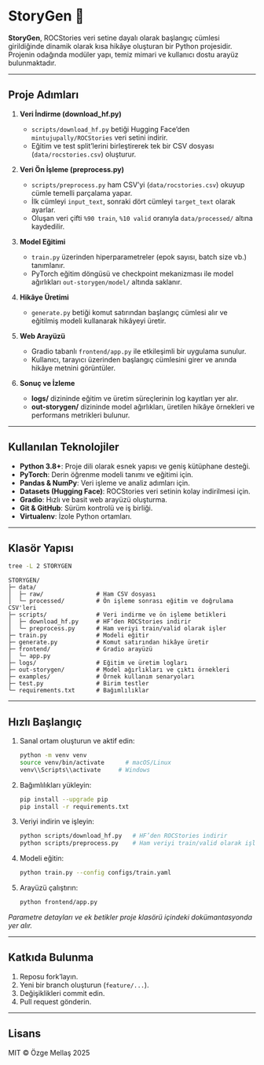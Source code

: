 # StoryGen 📖

**StoryGen**, ROCStories veri setine dayalı olarak başlangıç cümlesi girildiğinde dinamik olarak kısa hikâye oluşturan bir Python projesidir. Projenin odağında modüler yapı, temiz mimari ve kullanıcı dostu arayüz bulunmaktadır.

---

## Proje Adımları

1. **Veri İndirme (download\_hf.py)**

   * `scripts/download_hf.py` betiği Hugging Face’den `mintujupally/ROCStories` veri setini indirir.
   * Eğitim ve test split’lerini birleştirerek tek bir CSV dosyası (`data/rocstories.csv`) oluşturur.

2. **Veri Ön İşleme (preprocess.py)**

   * `scripts/preprocess.py` ham CSV’yi (`data/rocstories.csv`) okuyup cümle temelli parçalama yapar.
   * İlk cümleyi `input_text`, sonraki dört cümleyi `target_text` olarak ayarlar.
   * Oluşan veri çifti `%90 train`, `%10 valid` oranıyla `data/processed/` altına kaydedilir.

3. **Model Eğitimi**

   * `train.py` üzerinden hiperparametreler (epok sayısı, batch size vb.) tanımlanır.
   * PyTorch eğitim döngüsü ve checkpoint mekanizması ile model ağırlıkları `out-storygen/model/` altında saklanır.

4. **Hikâye Üretimi**

   * `generate.py` betiği komut satırından başlangıç cümlesi alır ve eğitilmiş modeli kullanarak hikâyeyi üretir.

5. **Web Arayüzü**

   * Gradio tabanlı `frontend/app.py` ile etkileşimli bir uygulama sunulur.
   * Kullanıcı, tarayıcı üzerinden başlangıç cümlesini girer ve anında hikâye metnini görüntüler.

6. **Sonuç ve İzleme**

   * **logs/** dizininde eğitim ve üretim süreçlerinin log kayıtları yer alır.
   * **out-storygen/** dizininde model ağırlıkları, üretilen hikâye örnekleri ve performans metrikleri bulunur.

---

## Kullanılan Teknolojiler

* **Python 3.8+**: Proje dili olarak esnek yapısı ve geniş kütüphane desteği.
* **PyTorch**: Derin öğrenme modeli tanımı ve eğitimi için.
* **Pandas & NumPy**: Veri işleme ve analiz adımları için.
* **Datasets (Hugging Face)**: ROCStories veri setinin kolay indirilmesi için.
* **Gradio**: Hızlı ve basit web arayüzü oluşturma.
* **Git & GitHub**: Sürüm kontrolü ve iş birliği.
* **Virtualenv**: İzole Python ortamları.

---

## Klasör Yapısı

```bash
tree -L 2 STORYGEN
```

```text
STORYGEN/
├─ data/
│  ├─ raw/               # Ham CSV dosyası
│  └─ processed/         # Ön işleme sonrası eğitim ve doğrulama CSV'leri
├─ scripts/              # Veri indirme ve ön işleme betikleri
│  ├─ download_hf.py     # HF’den ROCStories indirir
│  └─ preprocess.py      # Ham veriyi train/valid olarak işler
├─ train.py              # Modeli eğitir
├─ generate.py           # Komut satırından hikâye üretir
├─ frontend/             # Gradio arayüzü
│  └─ app.py
├─ logs/                 # Eğitim ve üretim logları
├─ out-storygen/         # Model ağırlıkları ve çıktı örnekleri
├─ examples/             # Örnek kullanım senaryoları
├─ test.py               # Birim testler
└─ requirements.txt      # Bağımlılıklar
```

---

## Hızlı Başlangıç

1. Sanal ortam oluşturun ve aktif edin:

   ```bash
   python -m venv venv
   source venv/bin/activate      # macOS/Linux
   venv\\Scripts\\activate     # Windows
   ```
2. Bağımlılıkları yükleyin:

   ```bash
   pip install --upgrade pip
   pip install -r requirements.txt
   ```
3. Veriyi indirin ve işleyin:

   ```bash
   python scripts/download_hf.py   # HF’den ROCStories indirir
   python scripts/preprocess.py    # Ham veriyi train/valid olarak işler
   ```
4. Modeli eğitin:

   ```bash
   python train.py --config configs/train.yaml
   ```
5. Arayüzü çalıştırın:

   ```bash
   python frontend/app.py
   ```

*Parametre detayları ve ek betikler proje klasörü içindeki dokümantasyonda yer alır.*

---

## Katkıda Bulunma

1. Reposu fork’layın.
2. Yeni bir branch oluşturun (`feature/...`).
3. Değişiklikleri commit edin.
4. Pull request gönderin.

---

## Lisans

MIT © Özge Mellaş 2025
